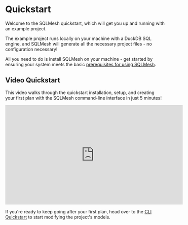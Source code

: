 # Quickstart

Welcome to the SQLMesh quickstart, which will get you up and running with an example project.

The example project runs locally on your machine with a DuckDB SQL engine, and SQLMesh will generate all the necessary project files - no configuration necessary!

All you need to do is install SQLMesh on your machine - get started by ensuring your system meets the basic [prerequisites for using SQLMesh](./prerequisites.md).


## Video Quickstart

This video walks through the quickstart installation, setup, and creating your first plan with the SQLMesh command-line interface in just 5 minutes!

<iframe width="560" height="315" src="https://www.youtube.com/embed/weJH3eM0rzc?si=C70me05Lv0zUlpIy" title="YouTube video player" frameborder="0" allow="accelerometer; clipboard-write; encrypted-media; gyroscope; picture-in-picture; web-share" allowfullscreen></iframe>

If you're ready to keep going after your first plan, head over to the [CLI Quickstart](./quickstart/cli.md#3-update-a-model) to start modifying the project's models.